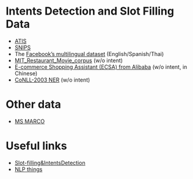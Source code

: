 # Intents Detection and Slot Filling Data
   - [ATIS](https://github.com/yvchen/JointSLU)
   - [SNIPS](https://github.com/snipsco/nlu-benchmark/tree/master/2017-06-custom-intent-engines)
   - The [Facebook’s multilingual dataset](https://fb.me/multilingual_task_oriented_data) (English/Spanish/Thai)
   - [MIT_Restaurant_Movie_corpus](https://groups.csail.mit.edu/sls/downloads/) (w/o intent)
   - [E-commerce Shopping Assistant (ECSA) from Alibaba](https://github.com/pangolulu/DCMTL) (w/o intent, in Chinese)
   - [CoNLL-2003 NER](https://github.com/kamalkraj/BERT-NER/tree/dev/data) (w/o intent)
   
# Other data
   - [MS MARCO](https://microsoft.github.io/msmarco/)

# Useful links
   - [Slot-filling&IntentsDetection](https://github.com/sz128/slot_filling_and_intent_detection_of_SLU)
   - [NLP things](https://github.com/sz128)
